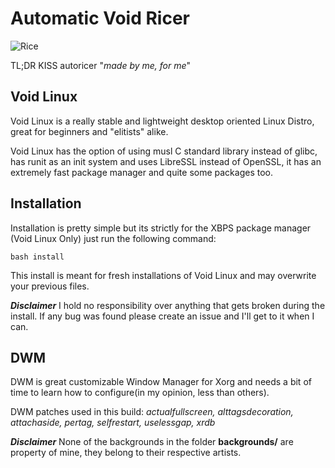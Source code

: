# Automatic Void Ricer

![Rice](https://github.com/dconixDev/voidrice/blob/main/config/.otherfiles/Rice.png?raw=true)

TL;DR KISS autoricer "*made by me, for me*"

## Void Linux

Void Linux is a really stable and lightweight desktop oriented Linux Distro, great for beginners and "elitists" alike.

Void Linux has the option of using musl C standard library instead of glibc, has runit as an init system and uses LibreSSL instead of OpenSSL, it has an extremely fast package manager and quite some packages too.

## Installation

Installation is pretty simple but its strictly for the XBPS package manager (Void Linux Only) just run the following command:

`bash install`

This install is meant for fresh installations of Void Linux and may overwrite your previous files.

***Disclaimer*** I hold no responsibility over anything that gets broken during the install. If any bug was found please create an issue and I'll get to it when I can.

## DWM

DWM is great customizable Window Manager for Xorg and needs a bit of time to learn how to configure(in my opinion, less than others).

DWM patches used in this build: *actualfullscreen, alttagsdecoration, attachaside, pertag, selfrestart, uselessgap, xrdb*

***Disclaimer*** None of the backgrounds in the folder **backgrounds/** are property of mine, they belong to their respective artists.

